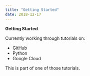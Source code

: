 ```yaml
---
title: "Getting Started"
date: 2018-12-17
---
```




**Getting Started**

Currently working through tutorials on:
 * GitHub
 * Python
 * Google Cloud
 
 This is part of one of those tutorials.
